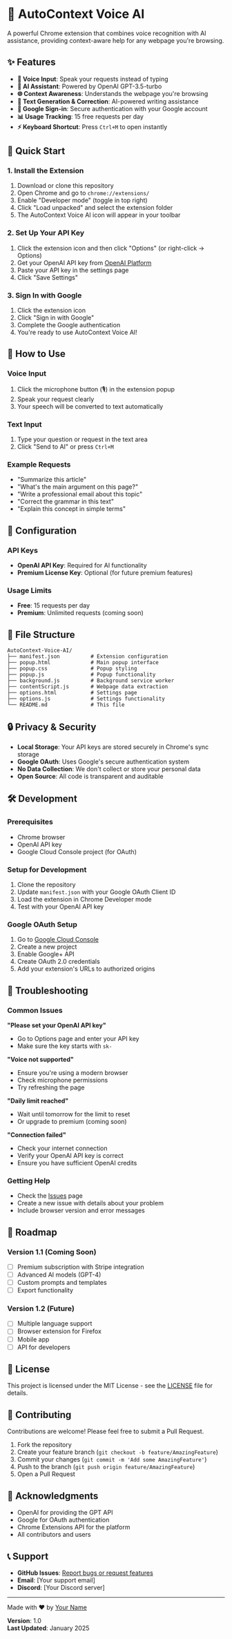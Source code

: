 # 🎤 AutoContext Voice AI

A powerful Chrome extension that combines voice recognition with AI assistance, providing context-aware help for any webpage you're browsing.

## ✨ Features

- **🎤 Voice Input**: Speak your requests instead of typing
- **🤖 AI Assistant**: Powered by OpenAI GPT-3.5-turbo
- **🌐 Context Awareness**: Understands the webpage you're browsing
- **📝 Text Generation & Correction**: AI-powered writing assistance
- **🔐 Google Sign-in**: Secure authentication with your Google account
- **📊 Usage Tracking**: 15 free requests per day
- **⚡ Keyboard Shortcut**: Press `Ctrl+M` to open instantly

## 🚀 Quick Start

### 1. Install the Extension

1. Download or clone this repository
2. Open Chrome and go to `chrome://extensions/`
3. Enable "Developer mode" (toggle in top right)
4. Click "Load unpacked" and select the extension folder
5. The AutoContext Voice AI icon will appear in your toolbar

### 2. Set Up Your API Key

1. Click the extension icon and then click "Options" (or right-click → Options)
2. Get your OpenAI API key from [OpenAI Platform](https://platform.openai.com/api-keys)
3. Paste your API key in the settings page
4. Click "Save Settings"

### 3. Sign In with Google

1. Click the extension icon
2. Click "Sign in with Google"
3. Complete the Google authentication
4. You're ready to use AutoContext Voice AI!

## 🎯 How to Use

### Voice Input
1. Click the microphone button (🎙️) in the extension popup
2. Speak your request clearly
3. Your speech will be converted to text automatically

### Text Input
1. Type your question or request in the text area
2. Click "Send to AI" or press `Ctrl+M`

### Example Requests
- "Summarize this article"
- "What's the main argument on this page?"
- "Write a professional email about this topic"
- "Correct the grammar in this text"
- "Explain this concept in simple terms"

## 🔧 Configuration

### API Keys
- **OpenAI API Key**: Required for AI functionality
- **Premium License Key**: Optional (for future premium features)

### Usage Limits
- **Free**: 15 requests per day
- **Premium**: Unlimited requests (coming soon)

## 📁 File Structure

```
AutoContext-Voice-AI/
├── manifest.json          # Extension configuration
├── popup.html             # Main popup interface
├── popup.css              # Popup styling
├── popup.js               # Popup functionality
├── background.js          # Background service worker
├── contentScript.js       # Webpage data extraction
├── options.html           # Settings page
├── options.js             # Settings functionality
└── README.md              # This file
```

## 🔒 Privacy & Security

- **Local Storage**: Your API keys are stored securely in Chrome's sync storage
- **Google OAuth**: Uses Google's secure authentication system
- **No Data Collection**: We don't collect or store your personal data
- **Open Source**: All code is transparent and auditable

## 🛠️ Development

### Prerequisites
- Chrome browser
- OpenAI API key
- Google Cloud Console project (for OAuth)

### Setup for Development
1. Clone the repository
2. Update `manifest.json` with your Google OAuth Client ID
3. Load the extension in Chrome Developer mode
4. Test with your OpenAI API key

### Google OAuth Setup
1. Go to [Google Cloud Console](https://console.cloud.google.com/)
2. Create a new project
3. Enable Google+ API
4. Create OAuth 2.0 credentials
5. Add your extension's URLs to authorized origins

## 🐛 Troubleshooting

### Common Issues

**"Please set your OpenAI API key"**
- Go to Options page and enter your API key
- Make sure the key starts with `sk-`

**"Voice not supported"**
- Ensure you're using a modern browser
- Check microphone permissions
- Try refreshing the page

**"Daily limit reached"**
- Wait until tomorrow for the limit to reset
- Or upgrade to premium (coming soon)

**"Connection failed"**
- Check your internet connection
- Verify your OpenAI API key is correct
- Ensure you have sufficient OpenAI credits

### Getting Help
- Check the [Issues](https://github.com/thekonquest/AutoContext-Voice-AI/issues) page
- Create a new issue with details about your problem
- Include browser version and error messages

## 🔮 Roadmap

### Version 1.1 (Coming Soon)
- [ ] Premium subscription with Stripe integration
- [ ] Advanced AI models (GPT-4)
- [ ] Custom prompts and templates
- [ ] Export functionality

### Version 1.2 (Future)
- [ ] Multiple language support
- [ ] Browser extension for Firefox
- [ ] Mobile app
- [ ] API for developers

## 📄 License

This project is licensed under the MIT License - see the [LICENSE](LICENSE) file for details.

## 🤝 Contributing

Contributions are welcome! Please feel free to submit a Pull Request.

1. Fork the repository
2. Create your feature branch (`git checkout -b feature/AmazingFeature`)
3. Commit your changes (`git commit -m 'Add some AmazingFeature'`)
4. Push to the branch (`git push origin feature/AmazingFeature`)
5. Open a Pull Request

## 🙏 Acknowledgments

- OpenAI for providing the GPT API
- Google for OAuth authentication
- Chrome Extensions API for the platform
- All contributors and users

## 📞 Support

- **GitHub Issues**: [Report bugs or request features](https://github.com/thekonquest/AutoContext-Voice-AI/issues)
- **Email**: [Your support email]
- **Discord**: [Your Discord server]

---

Made with ❤️ by [Your Name](https://github.com/thekonquest)

**Version**: 1.0  
**Last Updated**: January 2025

